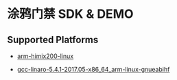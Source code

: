 # 涂鸦门禁 SDK & DEMO 

## Supported Platforms

- [arm-himix200-linux](https://github.com/TuyaInc/TUYA_AI_DOOR_SDK/tree/arm-himix200-linux)

- [gcc-linaro-5.4.1-2017.05-x86_64_arm-linux-gnueabihf](https://github.com/TuyaInc/TUYA_AI_DOOR_SDK/tree/gcc-linaro-5.4.1-2017.05-x86_64_arm-linux-gnueabihf)

